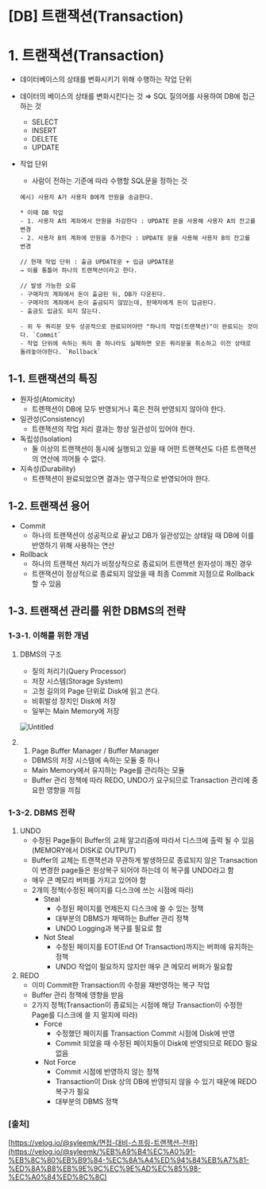 # [DB] 트랜잭션(Transaction)

# 1. 트랜잭션(Transaction)

- 데이터베이스의 상태를 변화시키기 위해 수행하는 작업 단위
- 데이터의 베이스의 상태를 변화시킨다는 것 ⇒ SQL 질의어를 사용하여 DB에 접근하는 것
    - SELECT
    - INSERT
    - DELETE
    - UPDATE
- 작업 단위
    - 사람이 전하는 기준에 따라 수행할 SQL문을 정하는 것
    
    ```
    예시) 사용자 A가 사용자 B에게 만원을 송금한다.
    
    * 이때 DB 작업
    - 1. 사용자 A의 계좌에서 만원을 차감한다 : UPDATE 문을 사용해 사용자 A의 잔고를 변경
    - 2. 사용자 B의 계좌에 만원을 추가한다 : UPDATE 문을 사용해 사용자 B의 잔고를 변경
    
    // 현재 작업 단위 : 출금 UPDATE문 + 입금 UPDATE문
    → 이를 통틀어 하나의 트랜잭션이라고 한다.
    
    // 발생 가능한 오류
    - 구매자의 계좌에서 돈이 출금된 뒤, DB가 다운된다.
    - 구매자의 계좌에서 돈이 출금되지 않았는데, 판매자에게 돈이 입금된다.
    - 출금도 입금도 되지 않는다.
    
    - 위 두 쿼리문 모두 성공적으로 완료되어야만 "하나의 작업(트랜잭션)"이 완료되는 것이다. `Commit`
    - 작업 단위에 속하는 쿼리 중 하나라도 실패하면 모든 쿼리문을 취소하고 이전 상태로 돌려놓아야한다. `Rollback`
    
    ```
    

## 1-1. 트랜잭션의 특징

- 원자성(Atomicity)
    - 트랜잭션이 DB에 모두 반영되거나 혹은 전혀 반영되지 않아야 한다.
- 일관성(Consistency)
    - 트랜잭션의 작업 처리 결과는 항상 일관성이 있어야 한다.
- 독립성(Isolation)
    - 둘 이상의 트랜잭션이 동시에 실행되고 있을 때 어떤 트랜잭션도 다른 트랜잭션의 연산에 끼어들 수 없다.
- 지속성(Durability)
    - 트랜잭션이 완료되었으면 결과는 영구적으로 반영되어야 한다.

## 1-2. 트랜잭션 용어

- Commit
    - 하나의 트랜잭션이 성공적으로 끝났고 DB가 일관성있는 상태일 때 DB에 이를 반영하기 위해 사용하는 연산
- Rollback
    - 하나의 트랜잭션 처리가 비정상적으로 종료되어 트랜잭션 원자성이 깨진 경우
    - 트랜잭션이 정상적으로 종료되지 않았을 때 최종 Commit 지점으로 Rollback할 수 있음

## 1-3. 트랜잭션 관리를 위한 DBMS의 전략

### 1-3-1. 이해를 위한 개념

1. DBMS의 구조
    - 질의 처리기(Query Processor)
    - 저장 시스템(Storage System)
    - 고정 길의의 Page 단위로 Disk에 읽고 쓴다.
    - 비휘발성 장치인 Disk에 저장
    - 일부는 Main Memory에 저장
    
    ![Untitled](%5BDB%5D%20%E1%84%90%E1%85%B3%E1%84%85%E1%85%A2%E1%86%AB%E1%84%8C%E1%85%A2%E1%86%A8%E1%84%89%E1%85%A7%E1%86%AB(Transaction)%2074c9fdeaaaee49c4a2eed2823bd9ae5a/Untitled.png)
    
2. 1. Page Buffer Manager / Buffer Manager
    - DBMS의 저장 시스템에 속하는 모듈 중 하나
    - Main Memory에서 유지하는 Page를 관리하는 모듈
    - Buffer 관리 정책에 따라 REDO, UNDO가 요구되므로 Transaction 관리에 중요한 영향을 끼침

### 1-3-2. DBMS 전략

1. UNDO
    - 수정된 Page들이 Buffer의 교체 알고리즘에 따라서 디스크에 출력 될 수 있음(MEMORY에서 DISK로 OUTPUT)
    - Buffer의 교체는 트랜잭션과 무관하게 발생하므로 종료되지 않은 Transaction이 변경한 page들은 원상복구 되어야 하는데 이 복구를 UNDO라고 함
    - 매우 큰 메모리 버퍼를 가지고 있어야 함
    - 2개의 정책(수정된 페이지를 디스크에 쓰는 시점에 따라)
        - Steal
            - 수정된 페이지를 언제든지 디스크에 쓸 수 있는 정책
            - 대부분의 DBMS가 채택하는 Buffer 관리 정책
            - UNDO Logging과 복구를 필요로 함
        - Not Steal
            - 수정된 페이지를 EOT(End Of Transaction)까지는 버퍼에 유지하는 정책
            - UNDO 작업이 필요하지 않지만 매우 큰 메모리 버퍼가 필요함
2. REDO
    - 이미 Commit한 Transaction의 수정을 재반영하는 복구 작업
    - Buffer 관리 정책에 영향을 받음
    - 2가지 정책(Transaction이 종료되는 시점에 해당 Transaction이 수정한 Page를 디스크에 쓸 지 말지에 따라)
        - Force
            - 수정했던 페이지를 Transaction Commit 시점에 Disk에 반영
            - Commit 되었을 때 수정된 페이지들이 Disk에 반영되므로 REDO 필요 없음
        - Not Force
            - Commit 시점에 반영하지 않는 정책
            - Transaction이 Disk 상의 DB에 반영되지 않을 수 있기 때문에 REDO 복구가 필요
            - 대부분의 DBMS 정책
    
     
    

### [출처]

[https://velog.io/@syleemk/면접-대비-스프링-트랜잭션-전파](https://velog.io/@syleemk/%EB%A9%B4%EC%A0%91-%EB%8C%80%EB%B9%84-%EC%8A%A4%ED%94%84%EB%A7%81-%ED%8A%B8%EB%9E%9C%EC%9E%AD%EC%85%98-%EC%A0%84%ED%8C%8C)